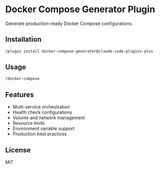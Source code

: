 # Docker Compose Generator Plugin

Generate production-ready Docker Compose configurations.

## Installation

```bash
/plugin install docker-compose-generator@claude-code-plugins-plus
```

## Usage

```bash
/docker-compose
```

## Features

- Multi-service orchestration
- Health check configurations
- Volume and network management
- Resource limits
- Environment variable support
- Production best practices

## License

MIT
